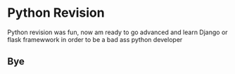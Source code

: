 # Python Revision

Python revision was fun, now am ready to go advanced and learn Django or flask framewwork in order to be a bad ass python developer

## Bye
